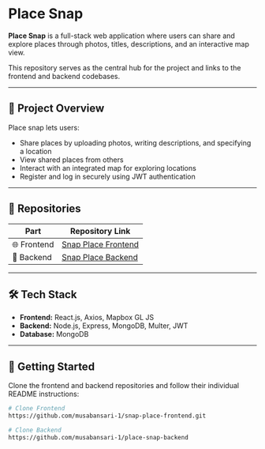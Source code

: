 # Place Snap

**Place Snap** is a full-stack web application where users can share and explore places through photos, titles, descriptions, and an interactive map view.

This repository serves as the central hub for the project and links to the frontend and backend codebases.

---

## 🚀 Project Overview

Place snap lets users:
- Share places by uploading photos, writing descriptions, and specifying a location
- View shared places from others
- Interact with an integrated map for exploring locations
- Register and log in securely using JWT authentication

---

## 🧩 Repositories

| Part      | Repository Link |
|-----------|-----------------|
| 🌐 Frontend  | [Snap Place Frontend](https://github.com/musabansari-1/snap-place-frontend.git) |
| 🔧 Backend   | [Snap Place Backend](https://github.com/musabansari-1/place-snap-backend)  |

---

## 🛠️ Tech Stack

- **Frontend:** React.js, Axios, Mapbox GL JS  
- **Backend:** Node.js, Express, MongoDB, Multer, JWT  
- **Database:** MongoDB  

---

## 🏁 Getting Started

Clone the frontend and backend repositories and follow their individual README instructions:

```bash
# Clone Frontend
https://github.com/musabansari-1/snap-place-frontend.git

# Clone Backend
https://github.com/musabansari-1/place-snap-backend
